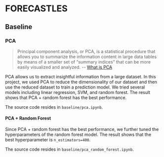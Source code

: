 # FORECASTLES

## Baseline

### PCA

> Principal component analysis, or PCA, is a statistical procedure that allows you to summarize the information content in large data tables by means of a smaller set of “summary indices” that can be more easily visualized and analyzed. -- [What is PCA](https://www.sartorius.com/en/knowledge/science-snippets/what-is-principal-component-analysis-pca-and-how-it-is-used-507186#:~:text=Principal%20component%20analysis%2C%20or%20PCA,more%20easily%20visualized%20and%20analyzed.)

PCA allows us to extract insightful information from a large dataset. In this project, we used PCA to reduce the dimensionality of our dataset and then use the reduced dataset to train a prediction model. We tried several models including linear regression, SVM, and random forest. The result shows that PCA + random forest has the best performance.

The source code resides in `baseline/pca.ipynb`.

#### PCA + Random Forest

Since PCA + random forest has the best performance, we further tuned the hyperparameters of the random forest model. The result shows that the best hyperparameter is `n_estimators=400`.

The source code resides in `baseline/pca_random_forest.ipynb`.
